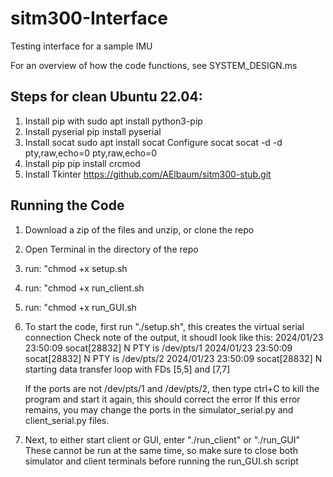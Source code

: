 # sitm300-Interface
Testing interface for a sample IMU

For an overview of how the code functions, see SYSTEM_DESIGN.ms



## Steps for clean Ubuntu 22.04:

1. Install pip with
    sudo apt install python3-pip
2. Install pyserial
    pip install pyserial
3. Install socat
    sudo apt install socat
    Configure socat
        socat -d -d pty,raw,echo=0 pty,raw,echo=0
4. Install pip
    pip install crcmod
5. Install Tkinter
    https://github.com/AElbaum/sitm300-stub.git


## Running the Code

1. Download a zip of the files and unzip, or clone the repo
2. Open Terminal in the directory of the repo
3. run: "chmod +x setup.sh
4. run: "chmod +x run_client.sh
5. run: "chmod +x run_GUI.sh
6. To start the code, first run "./setup.sh", this creates the virtual serial connection
    Check note of the output, it shoudl look like this:
    2024/01/23 23:50:09 socat[28832] N PTY is /dev/pts/1
    2024/01/23 23:50:09 socat[28832] N PTY is /dev/pts/2
    2024/01/23 23:50:09 socat[28832] N starting data transfer loop with FDs [5,5] and [7,7]

    If the ports are not /dev/pts/1 and /dev/pts/2, then type ctrl+C to kill the program and start it again, this should correct the error
    If this error remains, you may change the ports in the simulator_serial.py and client_serial.py files.



7. Next, to either start client or GUI, enter "./run_client" or "./run_GUI"
    These cannot be run at the same time, so make sure to close both simulator and client terminals before running the run_GUI.sh script
